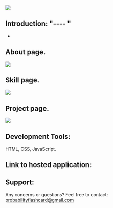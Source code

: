 
![](img/maybe.png)


## Introduction: "---- " 
  - 



## About page.

![](img/newpic.pmg)


## Skill page. 
![](img/needstobeupdated)


## Project page.
![](img/needsnewpic)


## Development Tools:
 HTML, CSS, JavaScript.


## Link to hosted application:




## Support: 

Any concerns or questions? Feel free to contact: probabilityflashcard@gmail.com
